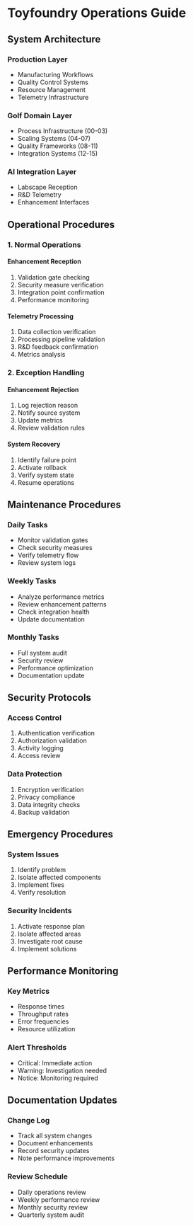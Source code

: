# Toyfoundry Operations Guide

## System Architecture

### Production Layer
- Manufacturing Workflows
- Quality Control Systems
- Resource Management
- Telemetry Infrastructure

### Golf Domain Layer
- Process Infrastructure (00-03)
- Scaling Systems (04-07)
- Quality Frameworks (08-11)
- Integration Systems (12-15)

### AI Integration Layer
- Labscape Reception
- R&D Telemetry
- Enhancement Interfaces

## Operational Procedures

### 1. Normal Operations

#### Enhancement Reception
1. Validation gate checking
2. Security measure verification
3. Integration point confirmation
4. Performance monitoring

#### Telemetry Processing
1. Data collection verification
2. Processing pipeline validation
3. R&D feedback confirmation
4. Metrics analysis

### 2. Exception Handling

#### Enhancement Rejection
1. Log rejection reason
2. Notify source system
3. Update metrics
4. Review validation rules

#### System Recovery
1. Identify failure point
2. Activate rollback
3. Verify system state
4. Resume operations

## Maintenance Procedures

### Daily Tasks
- Monitor validation gates
- Check security measures
- Verify telemetry flow
- Review system logs

### Weekly Tasks
- Analyze performance metrics
- Review enhancement patterns
- Check integration health
- Update documentation

### Monthly Tasks
- Full system audit
- Security review
- Performance optimization
- Documentation update

## Security Protocols

### Access Control
1. Authentication verification
2. Authorization validation
3. Activity logging
4. Access review

### Data Protection
1. Encryption verification
2. Privacy compliance
3. Data integrity checks
4. Backup validation

## Emergency Procedures

### System Issues
1. Identify problem
2. Isolate affected components
3. Implement fixes
4. Verify resolution

### Security Incidents
1. Activate response plan
2. Isolate affected areas
3. Investigate root cause
4. Implement solutions

## Performance Monitoring

### Key Metrics
- Response times
- Throughput rates
- Error frequencies
- Resource utilization

### Alert Thresholds
- Critical: Immediate action
- Warning: Investigation needed
- Notice: Monitoring required

## Documentation Updates

### Change Log
- Track all system changes
- Document enhancements
- Record security updates
- Note performance improvements

### Review Schedule
- Daily operations review
- Weekly performance review
- Monthly security review
- Quarterly system audit